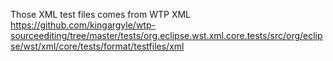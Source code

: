 Those XML test files comes from WTP XML https://github.com/kingargyle/wtp-sourceediting/tree/master/tests/org.eclipse.wst.xml.core.tests/src/org/eclipse/wst/xml/core/tests/format/testfiles/xml